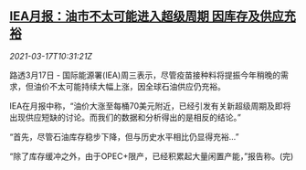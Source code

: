 <!--1616030615000-->
[IEA月报：油市不太可能进入超级周期 因库存及供应充裕](https://cn.reuters.com/article/ieabulletinmonthly-0317-wedn-idCNKBS2B91BL)
------

<div><i>2021-03-17T10:31:21Z</i></div><p>路透3月17日 - 国际能源署(IEA)周三表示，尽管疫苗接种料将提振今年稍晚的需求，但油价不太可能持续大幅上涨，因全球石油供应仍充裕。</p><p>IEA在月报中称，“油价大涨至每桶70美元附近，已经引发有关新超级周期及即将出现供应短缺的讨论。而我们的数据和分析得出的是相反的结论。”</p><p>“首先，尽管石油库存稳步下降，但与历史水平相比仍显得充裕...”</p><p>“除了库存缓冲之外，由于OPEC+限产，已经积累起大量闲置产能，”报告称。(完)</p>
